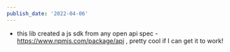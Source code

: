```yaml
---
publish_date: '2022-04-06'
---
```

- this lib created a js sdk from any open api spec - https://www.npmjs.com/package/api , pretty cool if I can get it to work!
